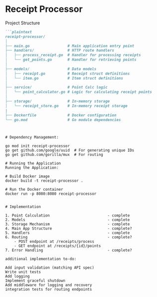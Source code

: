 # Receipt Processor
Project Structure

```markdown
```plaintext
receipt-processor/
│
├── main.go                 # Main application entry point
├── handlers/               # HTTP route handlers               
│   ├── process_receipt.go  # Handler for processing receipts
│   └── get_points.go       # Handler for retrieving points
│
├── models/                 # Data models
│   ├── receipt.go          # Receipt struct definitions
│   └── item.go             # Item struct definitions
│
├── service/                # Point Calc logic
│   └── point_calculator.go # Logic for calculating receipt points
│
├── storage/                # In-memory storage
│   └── receipt_store.go    # In-memory receipt storage
|
├── Dockerfile              # Docker configuration
└── go.mod                  # Go module dependencies
```
```


# Dependency Management:

go mod init receipt-processor
go get github.com/google/uuid  # For generating unique IDs
go get github.com/gorilla/mux  # For routing 

# Running the Application
Running the Application:

# Build Docker image
docker build -t receipt-processor .

# Run the Docker container
docker run -p 8080:8080 receipt-processor


# Implementation 

1. Point Calculation                          - complete
2. Models                                     - complete
3. Storage Mechanism                          - complete
4. Main App Structure                         - complete?
5. Handlers                                   - complete
6. Routing                                    - complete?
    - POST endpoint at /receipts/process
    - GET endpoint at /receipts/{id}/points
7. Error Handling                             - complete?

additional implementation to-do:

Add input validation (matching API spec)
Write unit tests
Add logging
Implement graceful shutdown
Add middleware for logging and recovery
integration tests for routing endpoints

